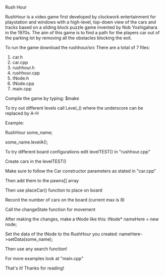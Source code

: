 Rush Hour

RushHour is a video game first developed by clockwork entertainment for playstation and windows with a high-level, top-down view of the cars and tracks based on a sliding block puzzle game invented by Nob Yoshigahara in the 1970s. The aim of this game is to find a path for the players car out of the parking lot by removing all the obstacles blocking the exit.

To run the game download the  rushhour/src
There are a total of 7 files:
1. car.h
2. car.cpp
3. rushhour.h
4. rushhour.cpp
5. tNode.h
6. tNode.cpp
7. main.cpp

Compile the game by typing: $make

To try out different levels call Level_() where the underscore can be replaced by A-H

Example: 

RushHour some_name;

some_name.levelA();


To try different board configurations edit levelTEST() in "rushhour.cpp"

Create cars in the levelTEST()

Make sure to follow the Car constructor parameters as stated in "car.cpp"

Then add them to the pawns[] array

Then use placeCar() function to place on board

Record the number of cars on the board (current max is 8)

Call the changeState function for movement

After making the changes, make a tNode like this: tNode* nameHere = new node;

Set the data of the tNode to the RushHour you created: nameHere->setData(some_name);

Then use any search function!

For more examples look at "main.cpp"

That's it! Thanks for reading!
